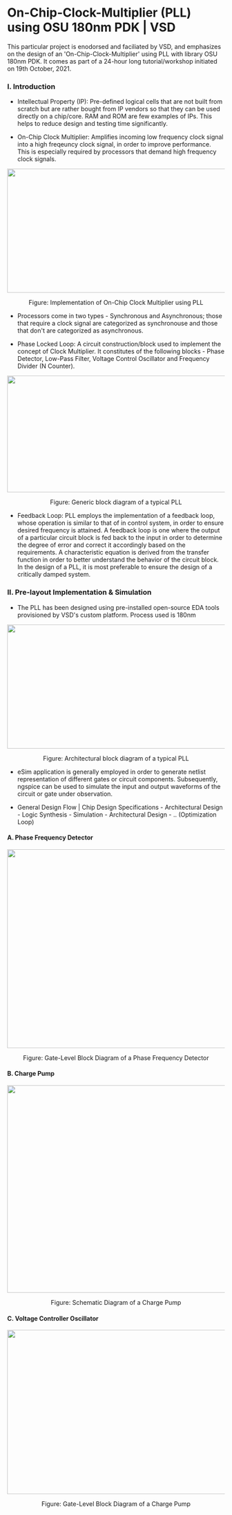 # On-Chip-Clock-Multiplier (PLL) using OSU 180nm PDK  | VSD
This particular project is enodorsed and faciliated by VSD, and emphasizes on the design of an 'On-Chip-Clock-Multiplier' using PLL with library OSU 180nm PDK. It comes as part of a 24-hour long tutorial/workshop initiated on 19th October, 2021.



### I. Introduction 

* Intellectual Property (IP): Pre-defined logical cells that are not built from scratch but are rather bought from IP vendors so that they can be used directly on a chip/core. RAM and ROM are few examples of IPs. This helps to reduce design and testing time significantly.

* On-Chip Clock Multiplier: Amplifies incoming low frequency clock signal into a high freqeuncy clock signal, in order to improve performance. This is especially required by processors that demand high frequency clock signals.

<p align="center">
  <img width="681" height="287" src="https://i.imgur.com/p6963Zc.png">
</p>

<p align="center">
    Figure: Implementation of On-Chip Clock Multiplier using PLL
</p>

* Processors come in two types - Synchronous and Asynchronous; those that require a clock signal are categorized as synchronouse and those that don't are categorized as asynchronous.


* Phase Locked Loop: A circuit construction/block used to implement the concept of Clock Multiplier. It constitutes of the following blocks - Phase Detector, Low-Pass Filter, Voltage Control Oscillator and Frequency Divider (N Counter). 

<p align="center">
  <img width="650" height="270" src="https://i.imgur.com/KwwaCMt.png">
</p>
<p align="center">
    Figure: Generic block diagram of a typical PLL
</p>


* Feedback Loop: PLL employs the implementation of a feedback loop, whose operation is similar to that of in control system, in order to ensure desired frequency is attained. A feedback loop is one where the output of a particular circuit block is fed back to the input in order to determine the degree of error and correct it accordingly based on the requirements. A characteristic equation is derived from the transfer function in order to better understand the behavior of the circuit block. In the design of a PLL, it is most preferable to ensure the design of a critically damped system.

### II. Pre-layout Implementation & Simulation

* The PLL has been designed using pre-installed open-source EDA tools provisioned by VSD's custom platform. Process used is 180nm

<p align="center">
  <img width="681" height="287" src="https://i.imgur.com/sKSmgNe.png">
</p>
<p align="center">
    Figure: Architectural block diagram of a typical PLL
</p>

* eSim application is generally employed in order to generate netlist representation of different gates or circuit components. Subsequently, ngspice can be used to simulate the input and output waveforms of the circuit or gate under observation.

* General Design Flow | Chip Design Specifications - Architectural Design - Logic Synthesis - Simulation - Architectural Design - .. (Optimization Loop)

#### A. Phase Frequency Detector
<p align="center">
  <img width="750" height="460" src="https://i.imgur.com/VzhdR0O.png">
</p>
<p align="center">
    Figure: Gate-Level Block Diagram of a Phase Frequency Detector
</p>
                                                            
 
#### B. Charge Pump
<p align="center">
  <img width="750" height="480" src="https://i.imgur.com/UfzJY7R.png">
</p>
<p align="center">
    Figure: Schematic Diagram of a Charge Pump
</p>


#### C. Voltage Controller Oscillator
<p align="center">
  <img width="780" height="380" src="https://i.imgur.com/vKU1wdR.png">
</p>
<p align="center">
    Figure: Gate-Level Block Diagram of a Charge Pump
</p>


